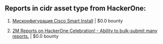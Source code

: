 ## Reports in cidr asset type from HackerOne:

1. [Мисконфигурация Cisco Smart Install](https://hackerone.com/reports/1398662) | $0.0 bounty

2. [2M Reports on HackerOne Celebration! - Ability to bulk-submit many reports.](https://hackerone.com/reports/2000000) | $0.0 bounty

